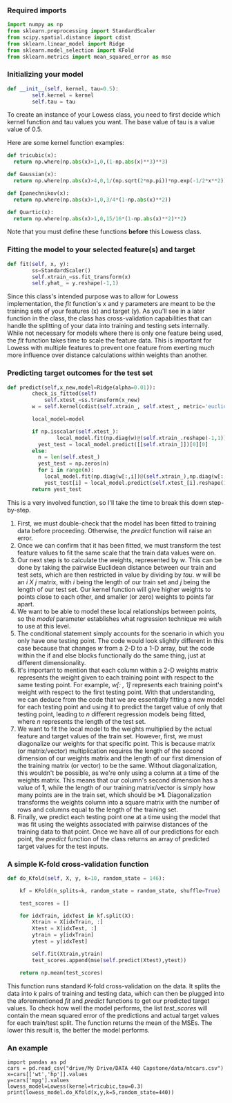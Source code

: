 ### Required imports

```python
import numpy as np
from sklearn.preprocessing import StandardScaler
from scipy.spatial.distance import cdist
from sklearn.linear_model import Ridge
from sklearn.model_selection import KFold
from sklearn.metrics import mean_squared_error as mse
```



### Initializing your model

```python
def __init__(self, kernel, tau=0.5):
        self.kernel = kernel
        self.tau = tau
```

To create an instance of your Lowess class, you need to first decide which kernel function and tau values you want. The base value of tau is a value value of 0.5.

Here are some kernel function examples:

```python
def tricubic(x):
  return np.where(np.abs(x)>1,0,(1-np.abs(x)**3)**3)

def Gaussian(x):
  return np.where(np.abs(x)>4,0,1/(np.sqrt(2*np.pi))*np.exp(-1/2*x**2))

def Epanechnikov(x):
  return np.where(np.abs(x)>1,0,3/4*(1-np.abs(x)**2))

def Quartic(x):
  return np.where(np.abs(x)>1,0,15/16*(1-np.abs(x)**2)**2)
```

Note that you must define these functions **before** this Lowess class. 



### Fitting the model to your selected feature(s) and target

```python
def fit(self, x, y):
      	ss=StandardScaler()
        self.xtrain_=ss.fit_transform(x)
        self.yhat_ = y.reshape(-1,1)
```

Since this class's intended purpose was to allow for Lowess implementation, the *fit* function's x and y parameters are meant to be the training sets of your features (x) and target (y). As you'll see in a later function in the class, the class has cross-validation capabilities that can handle the splitting of your data into training and testing sets internally. While not necessary for models where there is only one feature being used, the *fit* function takes time to scale the feature data. This is important for Lowess with multiple features to prevent one feature from exerting much more influence over distance calculations within weights than another.



### Predicting target outcomes for the test set

```python
def predict(self,x_new,model=Ridge(alpha=0.01)):
        check_is_fitted(self)
    		self.xtest_=ss.transform(x_new)
        w = self.kernel(cdist(self.xtrain_, self.xtest_, metric='euclidean')/(2*tau))

        local_model=model

        if np.isscalar(self.xtest_):
    			local_model.fit(np.diag(w)@(self.xtrain_.reshape(-1,1)),np.diag(w)@(self.yhat_.reshape(-1,1)))
          yest_test = local_model.predict([[self.xtrain_]])[0][0]
        else:
          n = len(self.xtest_)
          yest_test = np.zeros(n)
          for i in range(n):
            local_model.fit(np.diag(w[:,i])@(self.xtrain_),np.diag(w[:,i])@(self.yhat_.reshape(-1,1)))
            yest_test[i] = local_model.predict(self.xtest_[i].reshape(1,-1))
        return yest_test
```

This is a very involved function, so I'll take the time to break this down step-by-step.

1. First, we must double-check that the model has been fitted to training data before proceeding. Otherwise, the *predict* function will raise an error.
2. Once we can confirm that it has been fitted, we must transform the test feature values to fit the same scale that the train data values were on. 
3. Our next step is to calculate the weights, represented by *w*. This can be done by taking the pairwise Euclidean distance between our train and test sets, which are then restricted in value by dividing by *tau*. *w* will be an *i X j* matrix, with *i* being the length of our train set and *j* being the length of our test set. Our kernel function will give higher weights to points close to each other, and smaller (or zero) weights to points far apart.
4. We want to be able to model these local relationships between points, so the *model* parameter establishes what regression technique we wish to use at this level.
5. The conditional statement simply accounts for the scenario in which you only have one testing point. The code would look slightly different in this case because that changes *w* from a 2-D to a 1-D array, but the code within the if and else blocks functionally do the same thing, just at different dimensionality.
6. It's important to mention that each column within a 2-D weights matrix represents the weight given to each training point with respect to the same testing point. For example, *w[: , 1]* represents each training point's weight with respect to the first testing point. With that understanding, we can deduce from the code that we are essentially fitting a new model for each testing point and using it to predict the target value of only that testing point, leading to *n* different regression models being fitted, where *n* represents the length of the test set.
7. We want to fit the local model to the weights multiplied by the actual feature and target values of the train set. However, first, we must diagonalize our weights for that specific point. This is because matrix (or matrix/vector) multiplication requires the length of the second dimension of our weights matrix and the length of our first dimension of the training matrix (or vector) to be the same. Without diagonalization, this wouldn't be possible, as we're only using a column at a time of the weights matrix. This means that our column's second dimension has a value of **1**, while the length of our training matrix/vector is simply how many points are in the train set, which should be **>1**. Diagonalization transforms the weights column into a square matrix with the number of rows and columns equal to the length of the training set.
8. Finally, we predict each testing point one at a time using the model that was fit using the weights associated with pairwise distances of the training data to that point. Once we have all of our predictions for each point, the *predict* function of the class returns an array of predicted target values for the test inputs.



### A simple K-fold cross-validation function

```python
def do_Kfold(self, X, y, k=10, random_state = 146):

    kf = KFold(n_splits=k, random_state = random_state, shuffle=True)

    test_scores = []

    for idxTrain, idxTest in kf.split(X):
        Xtrain = X[idxTrain, :]
        Xtest = X[idxTest, :]
        ytrain = y[idxTrain]
        ytest = y[idxTest]

        self.fit(Xtrain,ytrain)
        test_scores.append(mse(self.predict(Xtest),ytest))

    return np.mean(test_scores)
```

This function runs standard K-fold cross-validation on the data. It splits the data into *k* pairs of training and testing data, which can then be plugged into the aforementioned *fit* and *predict* functions to get our predicted target values. To check how well the model performs, the list *test_scores* will contain the mean squared error of the predictions and actual target values for each train/test split. The function returns the mean of the MSEs. The lower this result is, the better the model performs.



### An example

```
import pandas as pd
cars = pd.read_csv("drive/My Drive/DATA 440 Capstone/data/mtcars.csv")
x=cars[['wt','hp']].values
y=cars['mpg'].values
lowess_model=Lowess(kernel=tricubic,tau=0.3)
print(lowess_model.do_Kfold(x,y,k=5,random_state=440))
```

